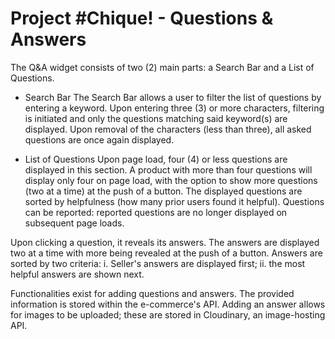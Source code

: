 # Project #Chique! - Questions & Answers

The Q&A widget consists of two (2) main parts: a Search Bar and a List of Questions.

- Search Bar
The Search Bar allows a user to filter the list of questions by entering a keyword. Upon entering three (3) or more characters, filtering is initiated and only the questions matching said keyword(s) are displayed. Upon removal of the characters (less than three), all asked questions are once again displayed.

- List of Questions
Upon page load, four (4) or less questions are displayed in this section. A product with more than four questions will display only four on page load, with the option to show more questions (two at a time) at the push of a button. The displayed questions are sorted by helpfulness (how many prior users found it helpful). Questions can be reported: reported questions are no longer displayed on subsequent page loads.

Upon clicking a question, it reveals its answers. The answers are displayed two at a time with more being revealed at the push of a button. Answers are sorted by two criteria: i. Seller's answers are displayed first; ii. the most helpful answers are shown next.

Functionalities exist for adding questions and answers. The provided information is stored within the e-commerce's API. Adding an answer allows for images to be uploaded; these are stored in Cloudinary, an image-hosting API.
